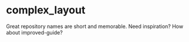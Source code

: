 # complex_layout
Great repository names are short and memorable. Need inspiration? How about improved-guide?
